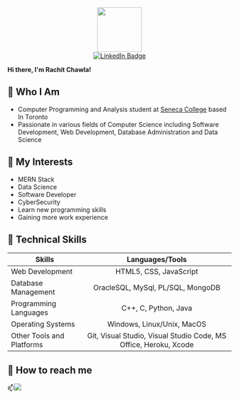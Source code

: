 <div id="header" align="center">
  <img src="https://media.giphy.com/media/MeJgB3yMMwIaHmKD4z/giphy.gif" width="100"/>
</div>
<div id="badges" align ="center">
  <a href="https://in.linkedin.com/in/rachit-chawla-746571181">
    <img src="https://img.shields.io/badge/LinkedIn-blue?style=for-the-badge&logo=linkedin&logoColor=white" alt="LinkedIn Badge"/>
  </a>
</div>

<p><strong>Hi there, I'm Rachit Chawla!</strong>

## 📌 Who I Am

* Computer Programming and Analysis student at [Seneca College](https://www.senecacollege.ca/home.html) based In Toronto
* Passionate in various fields of Computer Science including Software Development, Web Development, Database Administration and Data Science

## 📌 My Interests

* MERN Stack
* Data Science
* Software Developer
* CyberSecurity
* Learn new programming skills
* Gaining more work experience

## 📌 Technical Skills
  
| Skills        | Languages/Tools
| ------------- |:-------------:|
| Web Development        | HTML5, CSS, JavaScript
| Database Management      | OracleSQL, MySql, PL/SQL, MongoDB
| Programming Languages    | C++, C, Python, Java
| Operating Systems | Windows, Linux/Unix, MacOS
| Other Tools and Platforms | Git, Visual Studio, Visual Studio Code, MS Office, Heroku, Xcode

## 📌 How to reach me
:mailbox:<a href="mailto:rachitchawla33@gmail.com"><img src="https://camo.githubusercontent.com/571384769c09e0c66b45e39b5be70f68f552db3e2b2311bc2064f0d4a9f5983b/68747470733a2f2f696d672e736869656c64732e696f2f62616467652f476d61696c2d4431343833363f7374796c653d666f722d7468652d6261646765266c6f676f3d676d61696c266c6f676f436f6c6f723d7768697465"></a>
